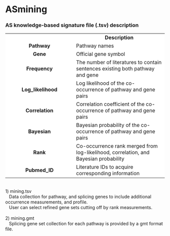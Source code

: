 # ASmining
### AS knowledge-based signature file (.tsv) description
<table bgcolor="white">
<tr>
  <td width="200"></td>
  <td align="center"><b>Description</b></td>
</tr>
<tr>
  <td align="center" bgcolor="white"><b>Pathway</b></td>
  <td bgcolor="white">Pathway names</td>
</tr>
<tr>
  <td align="center" bgcolor="white"><b>Gene</b></td>
  <td>Official gene symbol</td>
</tr>
<tr>
  <td align="center" bgcolor="white"><b>Frequency</b></td>
  <td>The number of literatures to contain sentences existing both pathway and gene</td>
</tr>
<tr>
  <td align="center"><b>Log_likelihood</b></td>
  <td>Log likelihood of the co-occurrence of pathway and gene pairs</td>
</tr>
<tr>
  <td align="center"><b>Correlation</b></td>
  <td>Correlation coefficient of the co-occurrence of pathway and gene pairs</td>
</tr>
<tr>
  <td align="center"><b>Bayesian</b></td>
  <td>Bayesian probability of the co-occurrence of pathway and gene pairs</td>
</tr>
<tr>
  <td align="center"><b>Rank</b></td>
  <td>Co-occurrence rank merged from log-likelihood, correlation, and Bayesian probability</td>
</tr>
<tr>
  <td align="center"><b>Pubmed_ID</b></td>
  <td>Literature IDs to acquire corresponding information</td>
</tr>
</table>
<br/>
1) mining.tsv<br/>
&nbsp;&nbsp;&nbsp;Data collection for pathway, and splicing genes to include additional occurrence measurements, and profile.<br/>
&nbsp;&nbsp;&nbsp;User can select refined gene sets cutting off by rank measurements.<br/>
<br/>
2) mining.gmt<br/>
&nbsp;&nbsp;&nbsp;Splicing gene set collection for each pathway is provided by a gmt format file.<br/>
<br/>
